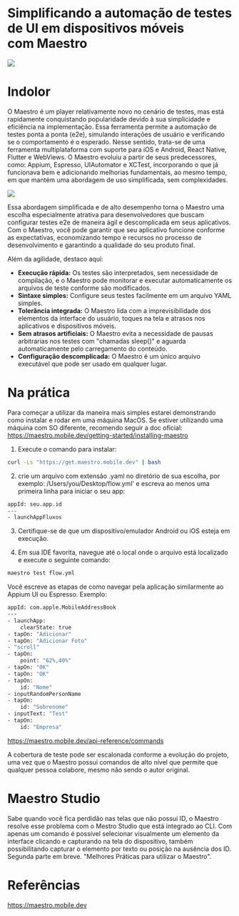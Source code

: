 # Simplificando a automação de testes de UI em dispositivos móveis com Maestro

![](https://miro.medium.com/v2/resize:fit:720/format:webp/1*Bed4d9UmFGx2wuHxo46tDA.png)

# Indolor

O Maestro é um player relativamente novo no cenário de testes, mas está rapidamente conquistando popularidade devido à sua simplicidade e eficiência na implementação. Essa ferramenta permite a automação de testes ponta a ponta (e2e), simulando interações de usuário e verificando se o comportamento é o esperado.
Nesse sentido, trata-se de uma ferramenta multiplataforma com suporte para iOS e Android, React Native, Flutter e WebViews. O Maestro evoluiu a partir de seus predecessores, como: Appium, Espresso, UIAutomator e XCTest, incorporando o que já funcionava bem e adicionando melhorias fundamentais, ao mesmo tempo, em que mantém uma abordagem de uso simplificada, sem complexidades.

![](https://miro.medium.com/v2/resize:fit:720/format:webp/0*t_Q_QKj8HuNnbkIy)

Essa abordagem simplificada e de alto desempenho torna o Maestro uma escolha especialmente atrativa para desenvolvedores que buscam configurar testes e2e de maneira ágil e descomplicada em seus aplicativos. Com o Maestro, você pode garantir que seu aplicativo funcione conforme as expectativas, economizando tempo e recursos no processo de desenvolvimento e garantindo a qualidade do seu produto final.

Além da agilidade, destaco aqui:
- **Execução rápida:** Os testes são interpretados, sem necessidade de compilação, e o Maestro pode monitorar e executar automaticamente os arquivos de teste conforme são modificados.
- **Sintaxe simples:** Configure seus testes facilmente em um arquivo YAML simples.
- **Tolerância integrada:** O Maestro lida com a imprevisibilidade dos elementos da interface do usuário, toques na tela e atrasos nos aplicativos e dispositivos móveis.
- **Sem atrasos artificiais:** O Maestro evita a necessidade de pausas arbitrarias nos testes com "chamadas sleep()" e aguarda automaticamente pelo carregamento do conteúdo.
- **Configuração descomplicada:** O Maestro é um único arquivo executável que pode ser usado em qualquer lugar.

# Na prática
Para começar a utilizar da maneira mais simples estarei demonstrando como instalar e rodar em uma máquina MacOS.
Se estiver utilizando uma máquina com SO diferente, recomendo seguir a doc oficial: https://maestro.mobile.dev/getting-started/installing-maestro

1. Execute o comando para instalar:
```bash
curl -Ls "https://get.maestro.mobile.dev" | bash
```

2. crie um arquivo com extensão .yaml no diretório de sua escolha, por exemplo: /Users/you/Desktop/flow.yml'
e escreva ao menos uma primeira linha para iniciar o seu app:
```bash
appId: seu.app.id
---
- launchAppFluxos
```
3. Certifique-se de que um dispositivo/emulador Android ou iOS esteja em execução.

4. Em sua IDE favorita, navegue até o local onde o arquivo está localizado e execute o seguinte comando:
```bash
maestro test flow.yml
```

Você escreve as etapas de como navegar pela aplicação similarmente ao Appium UI ou Espresso. Exemplo:
```bash
appId: com.apple.MobileAddressBook
---
- launchApp:
    clearState: true
- tapOn: "Adicionar"
- tapOn: "Adicionar Foto"
- "scroll"
- tapOn:
    point: "62%,40%"
- tapOn: "OK"
- tapOn: "OK"
- tapOn:
    id: "Nome"
- inputRandomPersonName
- tapOn:
    id: "Sobrenome"
- inputText: "Test"
- tapOn:
    id: "Empresa"
```
https://maestro.mobile.dev/api-reference/commands

A cobertura de teste pode ser escalonada conforme a evolução do projeto, uma vez que o Maestro possui comandos de alto nível que permite que qualquer pessoa colabore, mesmo não sendo o autor original.

# Maestro Studio
Sabe quando você fica perdidão nas telas que não possui ID, o Maestro resolve esse problema com o Mestro Studio que está integrado ao CLI. Com apenas um comando é possível selecionar visualmente um elemento da interface clicando e capturando na tela do dispositivo, também possibilitando capturar o elemento por texto ou posição na ausência dos ID.
Segunda parte em breve. "Melhores Práticas para utilizar o Maestro".

# Referências
https://maestro.mobile.dev
